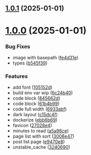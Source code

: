 ## [1.0.1](https://github.com/xavierchow/xblog/compare/v1.0.0...v1.0.1) (2025-01-01)



# [1.0.0](https://github.com/xavierchow/xblog/compare/105152df49196a866030a1a51aaa04dcee872c30...v1.0.0) (2025-01-01)


### Bug Fixes

* image with basepath ([fe4d31e](https://github.com/xavierchow/xblog/commit/fe4d31e28f327cab640d9bb17a7aac04e587d201))
* types ([b545f39](https://github.com/xavierchow/xblog/commit/b545f39ac8cef2a536161b762c9ba9fc117285d4))


### Features

* add font ([105152d](https://github.com/xavierchow/xblog/commit/105152df49196a866030a1a51aaa04dcee872c30))
* build env var wip ([6c24b40](https://github.com/xavierchow/xblog/commit/6c24b40cebe98da02a09389c6234f445e718b573))
* code block ([845662d](https://github.com/xavierchow/xblog/commit/845662dfd2a108e5e6b8fa01e6a54a1d52f9d185))
* code block ([61b4b99](https://github.com/xavierchow/xblog/commit/61b4b99ba9c8f4133c8bb3961800f3b20b762966))
* code full width ([6933abf](https://github.com/xavierchow/xblog/commit/6933abff6c47826402f309be1c04d2157eb950e1))
* dark layout ([c15dc4f](https://github.com/xavierchow/xblog/commit/c15dc4f3cda4b44d74e12c4c28ee8a08e0aeab11))
* dockerize ([ebb6b69](https://github.com/xavierchow/xblog/commit/ebb6b69373d3f2462a2b3b71b9f349a5954fbecb))
* favicon ([27028e4](https://github.com/xavierchow/xblog/commit/27028e4d00ad83b78186c5f2b3a32e6014438e87))
* minutes to read ([a5a96ce](https://github.com/xavierchow/xblog/commit/a5a96ce9d0e90c362c3887493698814369f516ff))
* page list with sort ([3008e47](https://github.com/xavierchow/xblog/commit/3008e4766657793d12f39164ecac51e71c6e1b72))
* post list page ([e9470e8](https://github.com/xavierchow/xblog/commit/e9470e8fab3d46c0822892eaf298f1fadd63eb23))
* unstable_cache ([3240690](https://github.com/xavierchow/xblog/commit/324069006a14ae9b5ac8d22621aebcb9b014c9dc))



